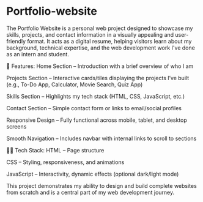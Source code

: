 # Portfolio-website
The Portfolio Website is a personal web project designed to showcase my skills, projects, and contact information in a visually appealing and user-friendly format. It acts as a digital resume, helping visitors learn about my background, technical expertise, and the web development work I've done as an intern and student.

🧩 Features:
Home Section – Introduction with a brief overview of who I am

Projects Section – Interactive cards/tiles displaying the projects I’ve built (e.g., To-Do App, Calculator, Movie Search, Quiz App)

Skills Section – Highlights my tech stack (HTML, CSS, JavaScript, etc.)

Contact Section – Simple contact form or links to email/social profiles

Responsive Design – Fully functional across mobile, tablet, and desktop screens

Smooth Navigation – Includes navbar with internal links to scroll to sections

👨‍💻 Tech Stack:
HTML – Page structure

CSS – Styling, responsiveness, and animations

JavaScript – Interactivity, dynamic effects (optional dark/light mode)

This project demonstrates my ability to design and build complete websites from scratch and is a central part of my web development journey.
